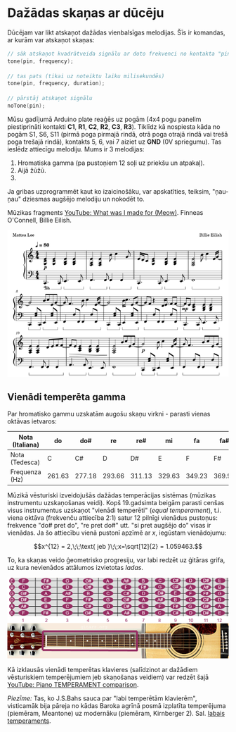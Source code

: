 # Dažādas skaņas ar dūcēju

Dūcējam var likt atskaņot dažādas vienbalsīgas melodijas. 
Šīs ir komandas, ar kurām var atskaņot skaņas:

``` cpp
// sāk atskaņot kvadrātveida signālu ar doto frekvenci no kontakta "pin"
tone(pin, frequency); 

// tas pats (tikai uz noteiktu laiku milisekundēs)
tone(pin, frequency, duration); 

// pārstāj atskaņot signālu
noTone(pin);
```

Mūsu gadījumā Arduino plate reaģēs uz pogām (4x4 pogu panelim 
piestiprināti kontakti **C1**, **R1**, **C2**, **R2**, **C3**, **R3**). 
Tiklīdz kā nospiesta kāda no pogām S1, S6, S11 (pirmā poga pirmajā rindā, 
otrā poga otrajā rindā vai trešā poga trešajā rindā), 
kontakts 5, 6, vai 7 aiziet uz **GND** (0V spriegumu). Tas ieslēdz attiecīgu 
melodiju. Mums ir 3 melodijas: 

1. Hromatiska gamma (pa pustoņiem 12 soļi uz priekšu un atpakaļ).
2. Aijā žūžū. 
3. 


Ja gribas uzprogrammēt kaut ko izaicinošāku, var apskatīties, teiksim, 
"ņau-ņau" dziesmas augšējo melodiju un nokodēt to.

Mūzikas fragments 
[YouTube: What was I made for (Meow)](https://youtu.be/3-y0p0GL4TI?si=0z6BQxvuVBKV_-7Z). 
Finneas O'Connell, Billie Eilish. 

![](what_was_i_made_for.png)




## Vienādi temperēta gamma

Par hromatisko gammu uzskatām augošu skaņu virkni - parasti vienas oktāvas 
ietvaros: 


| Nota (Italiana) | do  | do# | re  | re# | mi  | fa  | fa# | sol | sol# | la  | la# | si  | do'  |
|-----------------|-----|-----|-----|-----|-----|-----|-----|-----|------|-----|-----|-----|------|
| Nota (Tedesca)  | C   | C#  | D   | D#  | E   | F   | F#  | G   | G#   | A   | A#  | B   | C'   |
| Frequenza (Hz)  | 261.63 | 277.18 | 293.66 | 311.13 | 329.63 | 349.23 | 369.99 | 392.00 | 415.30 | 440.00 | 466.16 | 493.88 | 523.25 |

Mūzikā vēsturiski izveidojušās dažādas temperācijas sistēmas 
(mūzikas instrumentu uzskaņošanas veidi).
Kopš 19.gadsimta beigām parasti cenšas visus instrumentus 
uzskaņot "vienādi temperēti" (*equal temperament*), t.i. viena oktāva (frekvenču attiecība 2:1)
satur 12 pilnīgi vienādus pustoņus: frekvence "do# pret do", "re pret do#" utt. 
"si pret augšējo do" visas ir vienādas. Ja šo attiecību vienā pustonī 
apzīmē ar $x$, iegūstam vienādojumu:

$$x^{12} = 2,\;\;\text{ jeb }\;\;x=\sqrt[12]{2} = 1.059463.$$

To, ka skaņas veido ģeometrisko progresiju, var labi redzēt uz ģitāras grifa, uz kura 
nevienādos attālumos izvietotas *ladas*. 

![](fretboard.png)

Kā izklausās vienādi temperētas klavieres (salīdzinot ar dažādiem vēsturiskiem temperējumiem 
jeb skaņošanas veidiem) var redzēt šajā 
[YouTube: Piano TEMPERAMENT comparison](https://youtu.be/3O5J6A4uh30?si=WbQmXgOKgec7At60). 

*Piezīme:* Tas, ko J.S.Bahs sauca par "labi temperētām klavierēm", 
visticamāk bija pāreja no kādas Baroka agrīnā posmā izplatīta temperējuma (piemēram, Meantone)
uz modernāku (piemēram, Kirnberger 2). Sal. [labais temperaments](https://en.wikipedia.org/wiki/Well_temperament). 



